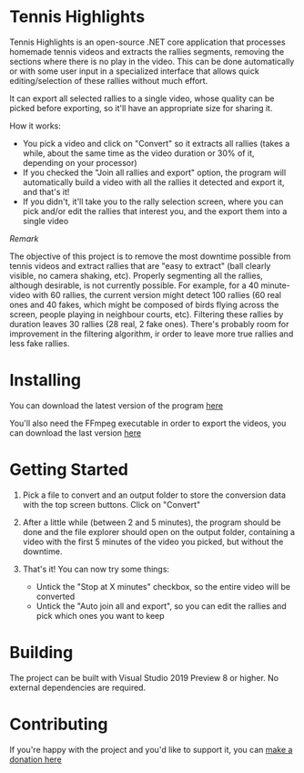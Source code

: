 # Tennis Highlights

Tennis Highlights is an open-source .NET core application that processes homemade tennis videos and extracts the rallies segments, removing the sections where there is no play in the video. This can be done automatically or with some user input in a specialized interface that allows quick editing/selection of these rallies without much effort.

It can export all selected rallies to a single video, whose quality can be picked before exporting, so it'll have an appropriate size for sharing it.

How it works:
  - You pick a video and click on "Convert" so it extracts all rallies (takes a while, about the same time as the video duration or 30% of it, depending on your processor)
  - If you checked the "Join all rallies and export" option, the program will automatically build a video with all the rallies it detected and export it, and that's it!
  - If you didn't, it'll take you to the rally selection screen, where you can pick and/or edit the rallies that interest you, and the export them into a single video
  
*Remark*
  
The objective of this project is to remove the most downtime possible from tennis videos and extract rallies that are "easy to extract" (ball clearly visible, no camera shaking, etc). Properly segmenting all the rallies, although desirable, is not currently possible. For example, for a 40 minute-video with 60 rallies, the current version might detect 100 rallies (60 real ones and 40 fakes, which might be  composed of birds flying across the screen, people playing in neighbour courts, etc). Filtering these rallies by duration leaves 30 rallies (28 real, 2 fake ones). There's probably room for improvement in the filtering algorithm, ir order to leave more true rallies and less fake rallies.
  
# Installing

You can download the latest version of the program [here](https://github.com/katsub/tennis-highlights/edit/master/releases/)

You'll also need the FFmpeg executable in order to export the videos, you can download the last version [here](https://ffmpeg.zeranoe.com/builds/)

# Getting Started

1. Pick a file to convert and an output folder to store the conversion data with the top screen buttons. Click on "Convert"

2. After a little while (between 2 and 5 minutes), the program should be done and the file explorer should open on the output folder, containing a video with the first 5 minutes of the video you picked, but without the downtime.

3. That's it! You can now try some things:
    - Untick the "Stop at X minutes" checkbox, so the entire video will be converted
    - Untick the "Auto join all and export", so you can edit the rallies and pick which ones you want to keep
  
  

# Building

The project can be built with Visual Studio 2019 Preview 8 or higher. No external dependencies are required.

# Contributing

If you're happy with the project and you'd like to support it, you can [make a donation here](https://www.paypal.com/donate/?token=qMxrkbZ7wdmH0MHlTh5IOgTXSlkgKpNcbSjluXLvRvypnu8EmN0ET_KXginl9WWpV2OkrW&country.x=FR&locale.x=FR)
